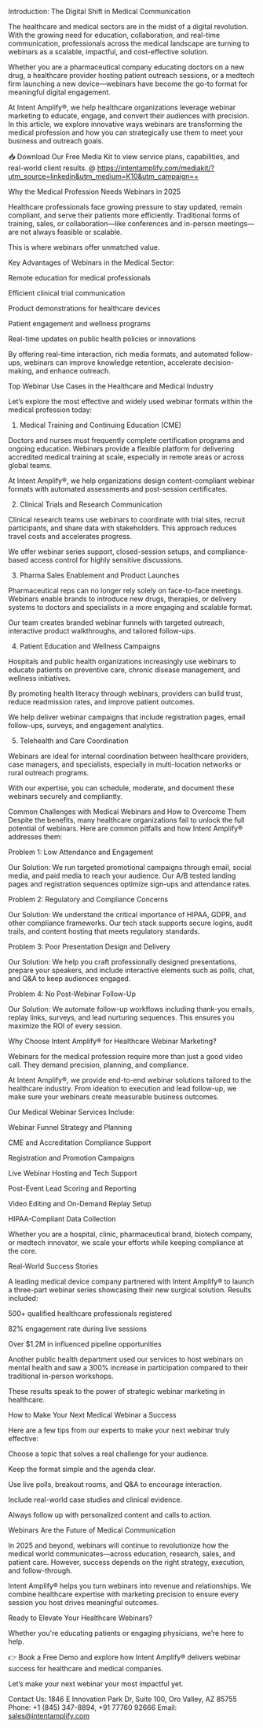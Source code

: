 Introduction: The Digital Shift in Medical Communication

The healthcare and medical sectors are in the midst of a digital revolution. With the growing need for education, collaboration, and real-time communication, professionals across the medical landscape are turning to webinars as a scalable, impactful, and cost-effective solution.

Whether you are a pharmaceutical company educating doctors on a new drug, a healthcare provider hosting patient outreach sessions, or a medtech firm launching a new device—webinars have become the go-to format for meaningful digital engagement.

At Intent Amplify®, we help healthcare organizations leverage webinar marketing to educate, engage, and convert their audiences with precision. In this article, we explore innovative ways webinars are transforming the medical profession and how you can strategically use them to meet your business and outreach goals.

📥 Download Our Free Media Kit to view service plans, capabilities, and real-world client results. @ https://intentamplify.com/mediakit/?utm_source=linkedin&utm_medium=K10&utm_campaign=+

Why the Medical Profession Needs Webinars in 2025

Healthcare professionals face growing pressure to stay updated, remain compliant, and serve their patients more efficiently. Traditional forms of training, sales, or collaboration—like conferences and in-person meetings—are not always feasible or scalable.

This is where webinars offer unmatched value.

Key Advantages of Webinars in the Medical Sector:

Remote education for medical professionals

Efficient clinical trial communication

Product demonstrations for healthcare devices

Patient engagement and wellness programs

Real-time updates on public health policies or innovations

By offering real-time interaction, rich media formats, and automated follow-ups, webinars can improve knowledge retention, accelerate decision-making, and enhance outreach.

Top Webinar Use Cases in the Healthcare and Medical Industry

Let’s explore the most effective and widely used webinar formats within the medical profession today:

1. Medical Training and Continuing Education (CME)

Doctors and nurses must frequently complete certification programs and ongoing education. Webinars provide a flexible platform for delivering accredited medical training at scale, especially in remote areas or across global teams.

At Intent Amplify®, we help organizations design content-compliant webinar formats with automated assessments and post-session certificates.

2. Clinical Trials and Research Communication

Clinical research teams use webinars to coordinate with trial sites, recruit participants, and share data with stakeholders. This approach reduces travel costs and accelerates progress.

We offer webinar series support, closed-session setups, and compliance-based access control for highly sensitive discussions.

3. Pharma Sales Enablement and Product Launches

Pharmaceutical reps can no longer rely solely on face-to-face meetings. Webinars enable brands to introduce new drugs, therapies, or delivery systems to doctors and specialists in a more engaging and scalable format.

Our team creates branded webinar funnels with targeted outreach, interactive product walkthroughs, and tailored follow-ups.

4. Patient Education and Wellness Campaigns

Hospitals and public health organizations increasingly use webinars to educate patients on preventive care, chronic disease management, and wellness initiatives.

By promoting health literacy through webinars, providers can build trust, reduce readmission rates, and improve patient outcomes.

We help deliver webinar campaigns that include registration pages, email follow-ups, surveys, and engagement analytics.

5. Telehealth and Care Coordination

Webinars are ideal for internal coordination between healthcare providers, case managers, and specialists, especially in multi-location networks or rural outreach programs.

With our expertise, you can schedule, moderate, and document these webinars securely and compliantly.

Common Challenges with Medical Webinars and How to Overcome Them
Despite the benefits, many healthcare organizations fail to unlock the full potential of webinars. Here are common pitfalls and how Intent Amplify® addresses them:

Problem 1: Low Attendance and Engagement

Our Solution:
We run targeted promotional campaigns through email, social media, and paid media to reach your audience. Our A/B tested landing pages and registration sequences optimize sign-ups and attendance rates.

Problem 2: Regulatory and Compliance Concerns

Our Solution:
We understand the critical importance of HIPAA, GDPR, and other compliance frameworks. Our tech stack supports secure logins, audit trails, and content hosting that meets regulatory standards.

Problem 3: Poor Presentation Design and Delivery

Our Solution:
We help you craft professionally designed presentations, prepare your speakers, and include interactive elements such as polls, chat, and Q&A to keep audiences engaged.

Problem 4: No Post-Webinar Follow-Up

Our Solution:
We automate follow-up workflows including thank-you emails, replay links, surveys, and lead nurturing sequences. This ensures you maximize the ROI of every session.

Why Choose Intent Amplify® for Healthcare Webinar Marketing?

Webinars for the medical profession require more than just a good video call. They demand precision, planning, and compliance.

At Intent Amplify®, we provide end-to-end webinar solutions tailored to the healthcare industry. From ideation to execution and lead follow-up, we make sure your webinars create measurable business outcomes.

Our Medical Webinar Services Include:

Webinar Funnel Strategy and Planning

CME and Accreditation Compliance Support

Registration and Promotion Campaigns

Live Webinar Hosting and Tech Support

Post-Event Lead Scoring and Reporting

Video Editing and On-Demand Replay Setup

HIPAA-Compliant Data Collection

Whether you are a hospital, clinic, pharmaceutical brand, biotech company, or medtech innovator, we scale your efforts while keeping compliance at the core.

Real-World Success Stories

A leading medical device company partnered with Intent Amplify® to launch a three-part webinar series showcasing their new surgical solution. Results included:

500+ qualified healthcare professionals registered

82% engagement rate during live sessions

Over $1.2M in influenced pipeline opportunities

Another public health department used our services to host webinars on mental health and saw a 300% increase in participation compared to their traditional in-person workshops.

These results speak to the power of strategic webinar marketing in healthcare.

How to Make Your Next Medical Webinar a Success

Here are a few tips from our experts to make your next webinar truly effective:

Choose a topic that solves a real challenge for your audience.

Keep the format simple and the agenda clear.

Use live polls, breakout rooms, and Q&A to encourage interaction.

Include real-world case studies and clinical evidence.

Always follow up with personalized content and calls to action.

Webinars Are the Future of Medical Communication

In 2025 and beyond, webinars will continue to revolutionize how the medical world communicates—across education, research, sales, and patient care. However, success depends on the right strategy, execution, and follow-through.

Intent Amplify® helps you turn webinars into revenue and relationships. We combine healthcare expertise with marketing precision to ensure every session you host drives meaningful outcomes.

Ready to Elevate Your Healthcare Webinars?

Whether you're educating patients or engaging physicians, we’re here to help.

👉 Book a Free Demo and explore how Intent Amplify® delivers webinar success for healthcare and medical companies.

Let’s make your next webinar your most impactful yet.

Contact Us:
1846 E Innovation Park Dr,
Suite 100, Oro Valley, AZ 85755
Phone: +1 (845) 347-8894, +91 77760 92666
Email: sales@intentamplify.com
